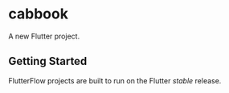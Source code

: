 # cabbook

A new Flutter project.

## Getting Started

FlutterFlow projects are built to run on the Flutter _stable_ release.
